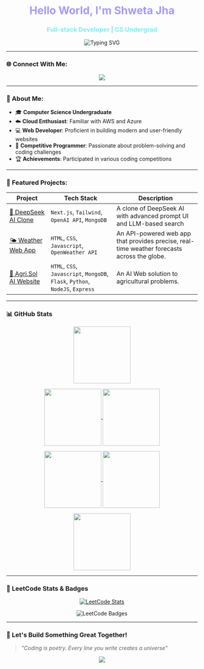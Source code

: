 <h1 align="center" style="color:#a29bfe;">Hello World, I'm Shweta Jha </h1>
<h3 align="center" style="color:#81ecec;">Full-stack Developer | CS Undergrad </h3>

<p align="center">
  <img src="https://readme-typing-svg.herokuapp.com?font=Fira+Code&size=24&pause=1000&color=C8A2C8&center=true&vCenter=true&width=435&lines=Welcome+to+my+GitHub+Profile!;I+love+building+cool+projects!;Let's+collaborate+and+create!" alt="Typing SVG" />
</p>

---

### 🌐 Connect With Me:

<p align="center">
  <a href="https://www.linkedin.com/in/heyitssj" target="_app">
    <img src="https://img.shields.io/badge/LinkedIn-%230077B5.svg?&style=for-the-badge&logo=linkedin&logoColor=white" />
  </a>
</p>

---

### 🧠 About Me:

* 🎓 **Computer Science Undergraduate**
* ☁️ **Cloud Enthusiast**: Familiar with AWS and Azure
* 💻 **Web Developer**: Proficient in building modern and user-friendly websites
* 🧩 **Competitive Programmer**: Passionate about problem-solving and coding challenges
* 🏆 **Achievements**: Participated in various coding competitions

---

### 🚀 Featured Projects:

| Project                                                                       | Tech Stack                                                                     | Description                                                                                 |
| ----------------------------------------------------------------------------- | ------------------------------------------------------------------------------ | ------------------------------------------------------------------------------------------- |
| [🤖 DeepSeek AI Clone](https://github.com/heyitsj-git/deepseek-ai-clone)      | `Next.js`, `Tailwind`, `OpenAI API`, `MongoDB`                                 | A clone of DeepSeek AI with advanced prompt UI and LLM-based search                         |
| [🌤️ Weather Web App](https://github.com/heyitsj-git/Weather-Forecast-WebApp) | `HTML`, `CSS`, `Javascript`, `OpenWeather API`                                 | An API-powered web app that provides precise, real-time weather forecasts across the globe. |
| [🌾 Agri.Sol AI Website](https://github.com/heyitsj-git/AgriSol-WebApp)       | `HTML`, `CSS`, `Javascript`, `MongoDB`, `Flask`, `Python`, `NodeJS`, `Express` | An AI Web solution to agricultural problems.                                                |

---

### 📊 GitHub Stats

<p align="center">
  <a href="https://github.com/heyitsj-git">
    <img align="center" height="150em" src="https://streak-stats.demolab.com?user=heyitsj-git&theme=aura&hide_border=false&border_radius=10" />
  </a>
</p>

<p align="center">
  <a href="https://github.com/heyitsj-git">
    <img align="center" height="150em" src="https://github-profile-summary-cards.vercel.app/api/cards/most-commit-language?username=heyitsj-git&theme=aura" />
  </a>
  <a href="https://github.com/heyitsj-git">
    <img align="center" height="150em" src="https://github-profile-summary-cards.vercel.app/api/cards/repos-per-language?username=heyitsj-git&theme=aura" />
  </a>
</p>

<p align="center">
  <a href="https://github.com/heyitsj-git">
    <img align="center" height="150em" src="https://github-profile-summary-cards.vercel.app/api/cards/stats?username=heyitsj-git&theme=aura" />
  </a>
  <a href="https://github.com/heyitsj-git">
    <img align="center" height="150em" src="https://github-profile-summary-cards.vercel.app/api/cards/productive-time?username=heyitsj-git&theme=aura&utcOffset=8" />
  </a>
</p>

<p align="center">
  <a href="https://github.com/heyitsj-git">
    <img align="center" height="150em" src="https://github-profile-summary-cards.vercel.app/api/cards/profile-details?username=heyitsj-git&theme=aura" />
  </a>
</p>

---

### 🧩 LeetCode Stats & Badges

<p align="center">
  <a href="https://leetcode.com/u/heyitsj/" target="_blank">
    <img src="https://leetcard.jacoblin.cool/heyitsj?theme=dark&font=Fira%20Code&ext=heatmap" alt="LeetCode Stats" />
  </a>
</p>

<p align="center">
  <img src="https://leetcode-badge-showcase.vercel.app/api?username=heyitsj&theme=aura" alt="LeetCode Badges" />
</p>

---

### 🥂 Let's Build Something Great Together!

> *"Coding is poetry. Every line you write creates a universe"*

<p align="center">
  <img src="https://capsule-render.vercel.app/api?type=waving&height=120&section=footer&color=gradient&customColorList=0:C8A2C8,100:0072ff" />
</p>

<!---
U4Universe/U4Universe is a ✨ special ✨ repository because its `README.md` (this file) appears on your GitHub profile.
You can click the Preview link to take a look at your changes.
--->
